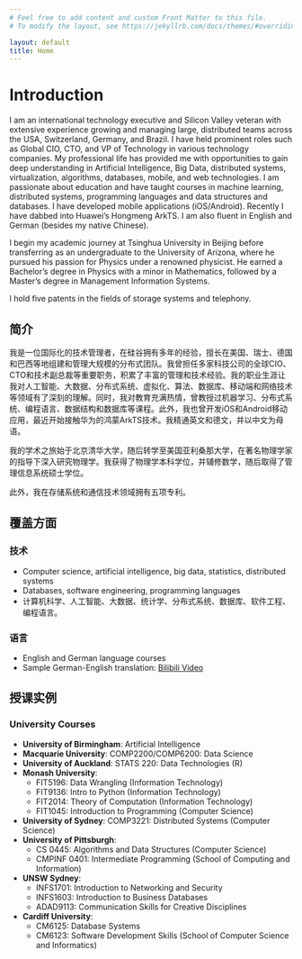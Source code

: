 ```yaml
---
# Feel free to add content and custom Front Matter to this file.
# To modify the layout, see https://jekyllrb.com/docs/themes/#overriding-theme-defaults

layout: default
title: Home
---
```


# Introduction

I am an international technology executive and Silicon Valley veteran with extensive experience growing and managing large, distributed teams across the USA, Switzerland, Germany, and Brazil. I have held prominent roles such as Global CIO, CTO, and VP of Technology in various technology companies. My professional life has provided me with opportunities to gain deep understanding in Artificial Intelligence, Big Data, distributed systems, virtualization, algorithms, databases, mobile, and web technologies. I am passionate about education and have taught courses in machine learning, distributed systems, programming languages and data structures and databases. I have developed mobile applications (iOS/Android).  Recently I have dabbed into Huawei’s Hongmeng ArkTS. I am also fluent in English and German (besides my native Chinese).

I begin my academic journey at Tsinghua University in Beijing before transferring as an undergraduate to the University of Arizona, where he pursued his passion for Physics under a renowned physicist. He earned a Bachelor’s degree in Physics with a minor in Mathematics, followed by a Master’s degree in Management Information Systems.

I hold five patents in the fields of storage systems and telephony.

## 简介

我是⼀位国际化的技术管理者，在硅⾕拥有多年的经验，擅⻓在美国、瑞⼠、德国和巴⻄等地组建和管理⼤规模的分布式团队。我曾担任多家科技公司的全球CIO、CTO和技术副总裁等重要职务，积累了丰富的管理和技术经验。我的职业⽣涯让我对⼈⼯智能、⼤数据、分布式系统、虚拟化、算法、数据库、移动端和⽹络技术等领域有了深刻的理解。同时，我对教育充满热情，曾教授过机器学习、分布式系统、编程语⾔、数据结构和数据库等课程。此外，我也曾开发iOS和Android移动应⽤，最近开始接触华为的鸿蒙ArkTS技术。我精通英⽂和德⽂，并以中⽂为⺟语。

我的学术之旅始于北京清华⼤学，随后转学至美国亚利桑那⼤学，在著名物理学家的指导下深⼊研究物理学。我获得了物理学本科学位，并辅修数学，随后取得了管理信息系统硕⼠学位。

此外，我在存储系统和通信技术领域拥有五项专利。

## 覆盖⽅⾯ 

### 技术
- Computer science, artificial intelligence, big data, statistics, distributed systems
- Databases, software engineering, programming languages
- 计算机科学、⼈⼯智能、⼤数据、统计学、分布式系统、数据库、软件⼯程、编程语⾔。

### 语⾔ 
- English and German language courses
- Sample German-English translation: [Bilibili Video](https://www.bilibili.com/video/BV1d39qYBEKK/?spm_id_from=333.1007.0.0&vd_source=c3f7ce98fd4050dac0360bbbd1115e62)

## 授课实例 

### University Courses

- **University of Birmingham**: Artificial Intelligence
- **Macquarie University**: COMP2200/COMP6200: Data Science
- **University of Auckland**: STATS 220: Data Technologies (R)
- **Monash University**: 
  - FIT5196: Data Wrangling (Information Technology)
  - FIT9136: Intro to Python (Information Technology)
  - FIT2014: Theory of Computation (Information Technology)
  - FIT1045: Introduction to Programming (Computer Science)
- **University of Sydney**: COMP3221: Distributed Systems (Computer Science)
- **University of Pittsburgh**: 
  - CS 0445: Algorithms and Data Structures (Computer Science)
  - CMPINF 0401: Intermediate Programming (School of Computing and Information)
- **UNSW Sydney**: 
  - INFS1701: Introduction to Networking and Security 
  - INFS1603: Introduction to Business Databases
  - ADAD9113: Communication Skills for Creative Disciplines
- **Cardiff University**: 
  - CM6125: Database Systems
  - CM6123: Software Development Skills (School of Computer Science and Informatics)

